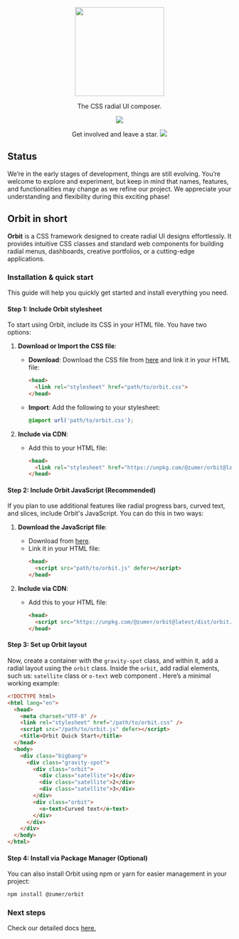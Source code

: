 
<p align="center">
  <a href="http://zumerlab.github.io/orbit-docs">
    <img src="https://raw.githubusercontent.com/zumerlab/orbit-docs/main/public/favicon.svg" width="200">
  </a>
</p>

<p align="center">
  The CSS radial UI composer.
</p>

<p align="center">
  <a href="https://www.npmjs.com/package/@zumer/orbit"><img src="https://img.shields.io/github/package-json/v/zumerlab/orbit"></a>

</p>

<p align="center">
  Get involved and leave a star. <a href="https://github.com/zumerlab/orbit/stargazers"> <img src="https://img.shields.io/github/stars/zumerlab/orbit.svg?label=%E2%98%85%20Stars&logo=-&style=social"></a>
  
</p>

## Status

We’re in the early stages of development, things are still evolving. You’re welcome to explore and experiment, but keep in mind that names, features, and functionalities may change as we refine our project. We appreciate your understanding and flexibility during this exciting phase!

## Orbit in short

**Orbit** is a CSS framework designed to create radial UI designs effortlessly. It provides intuitive CSS classes and standard web components for building radial menus, dashboards, creative portfolios, or a cutting-edge applications.


### Installation & quick start

This guide will help you quickly get started and install everything you need.

#### Step 1: Include Orbit stylesheet

To start using Orbit, include its CSS in your HTML file. You have two options:

1. **Download or Import the CSS file**:
   - **Download**: Download the CSS file from [here](https://unpkg.com/@zumer/orbit@latest/dist/orbit.css) and link it in your HTML file:
     ```html
     <head>
       <link rel="stylesheet" href="path/to/orbit.css">
     </head>
     ```
   - **Import**: Add the following to your stylesheet:
     ```css
     @import url('path/to/orbit.css');
     ```

2. **Include via CDN**:
   - Add this to your HTML file:
     ```html
     <head>
       <link rel="stylesheet" href="https://unpkg.com/@zumer/orbit@latest/dist/orbit.css">
     </head>
     ```

#### Step 2: Include Orbit JavaScript (Recommended)

If you plan to use additional features like radial progress bars, curved text, and slices, include Orbit's JavaScript. You can do this in two ways:

1. **Download the JavaScript file**:
   - Download from [here](https://unpkg.com/@zumer/orbit@latest/dist/orbit.js).
   - Link it in your HTML file:
     ```html
     <head>
       <script src="path/to/orbit.js" defer></script>
     </head>
     ```

2. **Include via CDN**:
   - Add this to your HTML file:
     ```html
     <head>
       <script src="https://unpkg.com/@zumer/orbit@latest/dist/orbit.js" defer></script>
     </head>
     ```

#### Step 3: Set up Orbit layout

Now, create a container with the `gravity-spot` class, and within it, add a radial layout using the `orbit` class. Inside the `orbit`, add radial elements, such us: `satellite` class or `o-text` web component . Here’s a minimal working example:

```html
<!DOCTYPE html>
<html lang="en">
  <head>
    <meta charset="UTF-8" />
    <link rel="stylesheet" href="/path/to/orbit.css" />
    <script src="/path/to/orbit.js" defer></script>
    <title>Orbit Quick Start</title>
  </head>
  <body>
    <div class="bigbang">
      <div class="gravity-spot">
        <div class="orbit">
          <div class="satellite">1</div>
          <div class="satellite">2</div>
          <div class="satellite">3</div>
        </div>
        <div class="orbit">
          <o-text>Curved text</o-text>
        </div>
      </div>
    </div>
  </body>
</html>
```

#### Step 4: Install via Package Manager (Optional)

You can also install Orbit using npm or yarn for easier management in your project:

```sh
npm install @zumer/orbit
```

### Next steps

Check our detailed docs [here.](https://zumerlab.github.io/orbit-docs)
